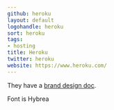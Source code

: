 ```yaml
---
github: heroku
layout: default
logohandle: heroku
sort: heroku
tags:
- hosting
title: Heroku
twitter: heroku
website: https://www.heroku.com/
---
```


They have a [brand design doc](https://logo.heroku.com/).

Font is Hybrea


